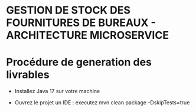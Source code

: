 # GESTION DE STOCK DES FOURNITURES DE BUREAUX - ARCHITECTURE MICROSERVICE

# Procédure de generation des livrables

- Installez Java 17 sur votre machine

- Ouvrez le projet un IDE : executez mvn clean package -DskipTests=true

